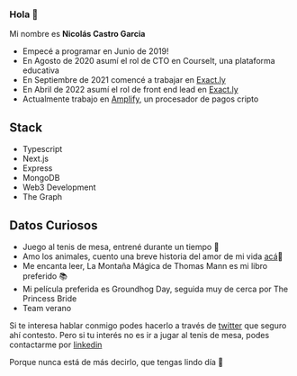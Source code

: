 ### Hola 👋

Mi nombre es **Nicolás Castro Garcia**

- Empecé a programar en Junio de 2019!
- En Agosto de 2020 asumí el rol de CTO en CourseIt, una plataforma educativa
- En Septiembre de 2021 comencé a trabajar en [Exact.ly](https://exact.ly)
- En Abril de 2022 asumí el rol de front end lead en [Exact.ly](https://exact.ly)
- Actualmente trabajo en [Amplify](https://getamplify.app), un procesador de pagos cripto

## Stack

- Typescript
- Next.js
- Express
- MongoDB
- Web3 Development
- The Graph

## Datos Curiosos

- Juego al tenis de mesa, entrené durante un tiempo 🏓
- Amo los animales, cuento una breve historia del amor de mi vida [acá](https://aida.vercel.app/)🐾
- Me encanta leer, La Montaña Mágica de Thomas Mann es mi libro preferido 📚
- Mi película preferida es Groundhog Day, seguida muy de cerca por The Princess Bride
- Team verano 

Si te interesa hablar conmigo podes hacerlo a través de [twitter](https://twitter.com/ncastrogarcia) que seguro ahí contesto. Pero si tu interés no es ir a jugar al tenis de mesa, podes contactarme por [linkedin](https://www.linkedin.com/in/nicolas-castro-garcia/)

Porque nunca está de más decirlo, que tengas lindo día 🐳

